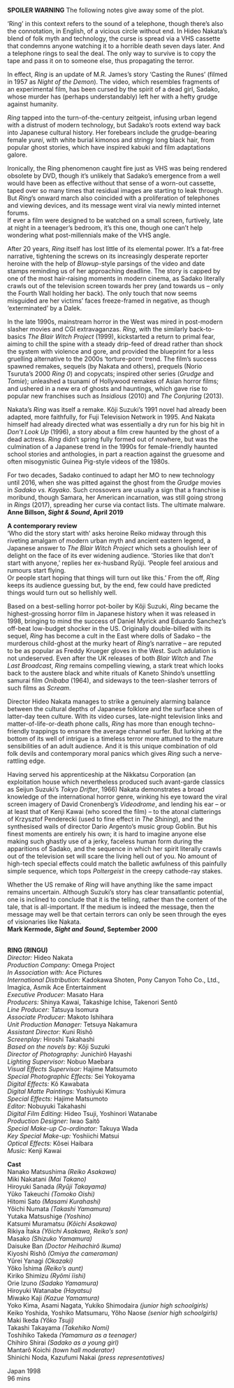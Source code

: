 

**SPOILER WARNING** The following notes give away some of the plot.

‘Ring’ in this context refers to the sound of a telephone, though there’s also the connotation, in English, of a vicious circle without end. In Hideo Nakata’s blend of folk myth and technology, the curse is spread via a VHS cassette that condemns anyone watching it to a horrible death seven days later. And a telephone rings to seal the deal. The only way to survive is to copy the tape and pass it on to someone else, thus propagating the terror.

In effect, _Ring_ is an update of M.R. James’s story ‘Casting the Runes’ (filmed in 1957 as _Night of the Demon_). The video, which resembles fragments of an experimental film, has been cursed by the spirit of a dead girl, Sadako, whose murder has (perhaps understandably) left her with a hefty grudge against humanity.

_Ring_ tapped into the turn-of-the-century zeitgeist, infusing urban legend with a distrust of modern technology, but Sadako’s roots extend way back into Japanese cultural history. Her forebears include the grudge-bearing female _yurei_, with white burial kimonos and stringy long black hair, from popular ghost stories, which have inspired kabuki and film adaptations galore.

Ironically, the Ring phenomenon caught fire just as VHS was being rendered obsolete by DVD, though it’s unlikely that Sadako’s emergence from a well would have been as effective without that sense of a worn-out cassette, taped over so many times that residual images are starting to leak through. But _Ring_’s onward march also coincided with a proliferation of telephones and viewing devices, and its message went viral via newly minted internet forums.  
If ever a film were designed to be watched on a small screen, furtively, late at night in a teenager’s bedroom, it’s this one, though one can’t help wondering what post-millennials make of the VHS angle.

After 20 years, _Ring_ itself has lost little of its elemental power. It’s a fat-free narrative, tightening the screws on its increasingly desperate reporter heroine with the help of _Blowup_-style parsings of the video and date stamps reminding us of her approaching deadline. The story is capped by one of the most hair-raising moments in modern cinema, as Sadako literally crawls out of the television screen towards her prey (and towards us – only the Fourth Wall holding her back). The only touch that now seems misguided are her victims’ faces freeze-framed in negative, as though ‘exterminated’ by a Dalek.

In the late 1990s, mainstream horror in the West was mired in post-modern slasher movies and CGI extravaganzas. _Ring_, with the similarly back-to-basics _The Blair Witch Project_ (1999), kickstarted a return to primal fear, aiming to chill the spine with a steady drip-feed of dread rather than shock the system with violence and gore, and provided the blueprint for a less gruelling alternative to the 2000s ‘torture-porn’ trend. The film’s success spawned remakes, sequels (by Nakata and others), prequels (Norio Tsuruta’s 2000 _Ring 0_) and copycats; inspired other series (_Grudge_ and _Tomie_); unleashed a tsunami of Hollywood remakes of Asian horror films; and ushered in a new era of ghosts and hauntings, which gave rise to popular new franchises such as _Insidious_ (2010) and _The Conjuring_ (2013).

Nakata’s _Ring_ was itself a remake. Kôji Suzuki’s 1991 novel had already been adapted, more faithfully, for Fuji Television Network in 1995. And Nakata himself had already directed what was essentially a dry run for his big hit in _Don’t Look Up_ (1996), a story about a film crew haunted by the ghost of a dead actress. _Ring_ didn’t spring fully formed out of nowhere, but was the culmination of a Japanese trend in the 1990s for female-friendly haunted school stories and anthologies, in part a reaction against the gruesome and often misogynistic Guinea Pig-style videos of the 1980s.

For two decades, Sadako continued to adapt her MO to new technology until 2016, when she was pitted against the ghost from the _Grudge_ movies in _Sadako vs. Kayako_. Such crossovers are usually a sign that a franchise is moribund, though Samara, her American incarnation, was still going strong in _Rings_ (2017), spreading her curse via contact lists. The ultimate malware.  
**Anne Billson, _Sight & Sound_, April 2019**

**A contemporary review**  
‘Who did the story start with’ asks heroine Reiko midway through this riveting amalgam of modern urban myth and ancient eastern legend, a Japanese answer to _The Blair Witch Project_ which sets a ghoulish leer of delight on the face of its ever widening audience. ‘Stories like that don’t start with anyone,’ replies her ex-husband Ryûji. ‘People feel anxious and rumours start flying.  
Or people start hoping that things will turn out like this.’ From the off, _Ring_ keeps its audience guessing but, by the end, few could have predicted things would turn out so hellishly well.

Based on a best-selling horror pot-boiler by Kôji Suzuki, _Ring_ became the highest-grossing horror film in Japanese history when it was released in 1998, bringing to mind the success of Daniel Myrick and Eduardo Sanchez’s off-beat low-budget shocker in the US. Originally double-billed with its sequel, _Ring_ has become a cult in the East where dolls of Sadako – the murderous child-ghost at the murky heart of _Ring_’s narrative – are reputed to be as popular as Freddy Krueger gloves in the West. Such adulation is not undeserved. Even after the UK releases of both _Blair Witch_ and _The Last Broadcast_, _Ring_ remains compelling viewing, a stark treat which looks back to the austere black and white rituals of Kaneto Shindo’s unsettling samurai film _Onibaba_ (1964), and sideways to the teen-slasher terrors of such films as _Scream_.

Director Hideo Nakata manages to strike a genuinely alarming balance between the cultural depths of Japanese folklore and the surface sheen of latter-day teen culture. With its video curses, late-night television links and matter-of-life-or-death phone calls, _Ring_ has more than enough techno-friendly trappings to ensnare the average channel surfer. But lurking at the bottom of its well of intrigue is a timeless terror more attuned to the mature sensibilities of an adult audience. And it is this unique combination of old folk devils and contemporary moral panics which gives _Ring_ such a nerve-rattling edge.

Having served his apprenticeship at the Nikkatsu Corporation (an exploitation house which nevertheless produced such avant-garde classics as Seijun Suzuki’s _Tokyo Drifter_, 1966) Nakata demonstrates a broad knowledge of the international horror genre, winking his eye toward the viral screen imagery of David Cronenberg’s _Videodrome_, and lending his ear – or at least that of Kenji Kawai (who scored the film) – to the atonal clatterings of Krzysztof Penderecki (used to fine effect in _The Shining_), and the synthesised wails of director Dario Argento’s music group Goblin. But his finest moments are entirely his own; it is hard to imagine anyone else making such ghastly use of a jerky, faceless human form during the apparitions of Sadako, and the sequence in which her spirit literally crawls out of the television set will scare the living hell out of you. No amount of high-tech special effects could match the balletic awfulness of this painfully simple sequence, which tops _Poltergeist_ in the creepy cathode-ray stakes.

Whether the US remake of _Ring_ will have anything like the same impact remains uncertain. Although Suzuki’s story has clear transatlantic potential, one is inclined to conclude that it is the telling, rather than the content of the tale, that is all-important. If the medium is indeed the message, then the message may well be that certain terrors can only be seen through the eyes of visionaries like Nakata.  
**Mark Kermode, _Sight and Sound_, September 2000**
<br><br>

**RING (RINGU)**<br>
_Director:_ Hideo Nakata<br>
_Production Company:_ Omega Project<br>
_In Association with:_ Ace Pictures<br>
_International Distribution:_ Kadokawa Shoten, Pony Canyon Toho Co., Ltd., Imagica, Asmik Ace Entertainment<br>
_Executive Producer:_ Masato Hara<br>
_Producers:_ Shinya Kawai, Takashige Ichise, Takenori Sentô<br>
_Line Producer:_ Tatsuya Isomura<br>
_Associate Producer:_ Makoto Ishihara<br>
_Unit Production Manager:_ Tetsuya Nakamura<br>
_Assistant Director:_ Kuni Rishô<br>
_Screenplay:_ Hiroshi Takahashi<br>
_Based on the novels by:_ Kôji Suzuki<br>
_Director of Photography:_ Junichirô Hayashi<br>
_Lighting Supervisor:_ Nobuo Maebara<br>
_Visual Effects Supervisor:_ Hajime Matsumoto<br>
_Special Photographic Effects:_ Sei Yokoyama<br>
_Digital Effects:_ Kô Kawabata<br>
_Digital Matte Paintings:_ Yoshiyuki Kimura<br>
_Special Effects:_ Hajime Matsumoto<br>
_Editor:_ Nobuyuki Takahashi<br>
_Digital Film Editing:_ Hideo Tsuji,  Yoshinori Watanabe<br>
_Production Designer:_ Iwao Saitô<br>
_Special Make-up Co-ordinator:_ Takuya Wada<br>
_Key Special Make-up:_ Yoshiichi Matsui<br>
_Optical Effects:_ Kôsei Haibara<br>
_Music:_ Kenji Kawai<br>

**Cast**<br>
Nanako Matsushima _(Reiko Asakawa)_<br>
Miki Nakatani _(Mai Takano)_<br>
Hiroyuki Sanada _(Ryûji Takayama)_<br>
Yûko Takeuchi _(Tomoko Oishi)_<br>
Hitomi Sato _(Masami Kurahashi)_<br>
Yôichi Numata _(Takashi Yamamura)_<br>
Yutaka Matsushige _(Yoshino)_<br>
Katsumi Muramatsu _(Kôichi Asakawa)_<br>
Rikiya Ïtaka _(Yôichi Asakawa, Reiko’s son)_<br>
Masako _(Shizuko Yamamura)_<br>
Daisuke Ban _(Doctor Heihachirô Ikuma)_<br>
Kiyoshi Rishô _(Omiya the cameraman)_<br>
Yûrei Yanagi _(Okazaki)_<br>
Yôko Ïshima _(Reiko’s aunt)_<br>
Kiriko Shimizu _(Ryômi ïishi)_<br>
Orie Izuno _(Sadako Yamamura)_<br>
Hiroyuki Watanabe _(Hayatsu)_<br>
Miwako Kaji _(Kazue Yamamura)_<br>
Yoko Kima, Asami Nagata, Yukiko Shimodaira _(junior high schoolgirls)_<br>
Keiko Yoshida, Yoshiko Matsumaru, Yôho Naose _(senior high schoolgirls)_<br>
Maki Ikeda _(Yôko Tsuji)_<br>
Takashi Takayama _(Takehiko Nomi)_<br>
Toshihiko Takeda _(Yamamura as a teenager)_<br>
Chihiro Shirai _(Sadako as a young girl)_<br>
Mantarô Koichi _(town hall moderator)_<br>
Shinichi Noda, Kazufumi Nakai  _(press representatives)_<br>

Japan 1998<br>
96 mins
<br><br>
<!--stackedit_data:
eyJoaXN0b3J5IjpbMTM3MTA2NDE1XX0=
-->